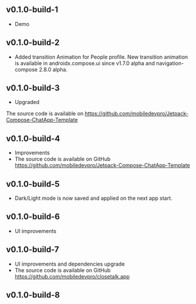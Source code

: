 ## v0.1.0-build-1

- Demo

## v0.1.0-build-2

- Added transition Animation for People profile. New transition animation is available in
  androidx.compose.ui since v1.7.0 alpha and navigation-compose 2.8.0 alpha.

## v0.1.0-build-3

- Upgraded

The source code is available on https://github.com/mobiledevpro/Jetpack-Compose-ChatApp-Template

## v0.1.0-build-4

- Improvements
- The source code is available on
  GitHub https://github.com/mobiledevpro/Jetpack-Compose-ChatApp-Template

## v0.1.0-build-5

- Dark/Light mode is now saved and applied on the next app start.

## v0.1.0-build-6

- UI improvements

## v0.1.0-build-7

- UI improvements and dependencies upgrade
- The source code is available on
  GitHub https://github.com/mobiledevpro/closetalk.app

## v0.1.0-build-8
